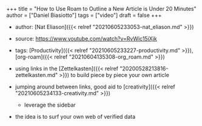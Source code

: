 +++
title = "How to Use Roam to Outline a New Article is Under 20 Minutes"
author = ["Daniel Biasiotto"]
tags = ["video"]
draft = false
+++

-   author: [Nat Eliason]({{< relref "20210605233053-nat_eliason.md" >}})
-   source: <https://www.youtube.com/watch?v=RvWic15iXjk>
-   tags: [Productivity]({{< relref "20210605233227-productivity.md" >}}), [org-roam]({{< relref "20210604135308-org_roam.md" >}})

-   using links in the [Zettelkasten]({{< relref "20200528213816-zettelkasten.md" >}}) to build piece by piece your own article

-   jumping around between links, good aid to [creativity]({{< relref "20210605234133-creativity.md" >}})
    -   leverage the sidebar

-   the idea is to surf your own web of verified data

